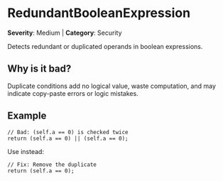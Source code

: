 # RedundantBooleanExpression
**Severity**: Medium | **Category**: Security

Detects redundant or duplicated operands in boolean expressions.

## Why is it bad?
Duplicate conditions add no logical value, waste computation, and may indicate
copy-paste errors or logic mistakes.

## Example

```tact
// Bad: (self.a == 0) is checked twice
return (self.a == 0) || (self.a == 0);
```

Use instead:
```tact
// Fix: Remove the duplicate
return (self.a == 0);
```
